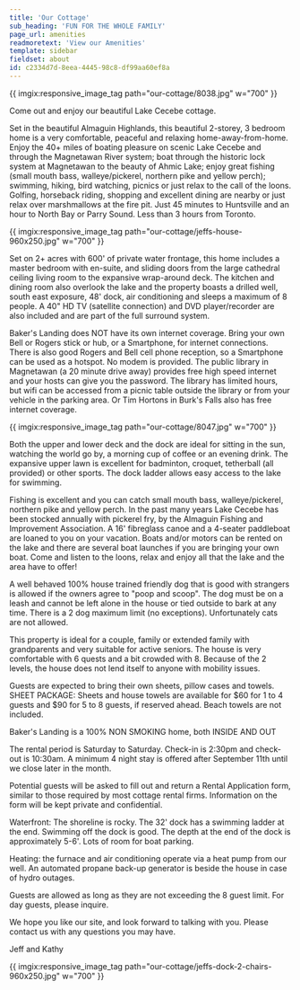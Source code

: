 ```yaml
---
title: 'Our Cottage'
sub_heading: 'FUN FOR THE WHOLE FAMILY'
page_url: amenities
readmoretext: 'View our Amenities'
template: sidebar
fieldset: about
id: c2334d7d-8eea-4445-98c8-df99aa60ef8a
---
```

{{ imgix:responsive_image_tag path="our-cottage/8038.jpg" w="700" }}

Come out and enjoy our beautiful Lake Cecebe cottage.

Set in the beautiful Almaguin Highlands, this beautiful 2-storey, 3 bedroom home is a very comfortable, peaceful
and relaxing home-away-from-home. Enjoy the 40+ miles of boating pleasure on scenic Lake Cecebe and through the
Magnetawan River system; boat through the historic lock system at Magnetawan to the beauty of Ahmic Lake; enjoy
great fishing (small mouth bass, walleye/pickerel, northern pike and yellow perch); swimming, hiking, bird watching,
picnics or just relax to the call of the loons. Golfing, horseback riding, shopping and excellent dining are nearby
or just relax over marshmallows at the fire pit. Just 45 minutes to Huntsville and an hour to North Bay or Parry Sound.  Less than 3 hours from Toronto.

{{ imgix:responsive_image_tag path="our-cottage/jeffs-house-960x250.jpg" w="700" }}

Set on 2+ acres with 600' of private water frontage, this home includes a master bedroom with en-suite, and sliding doors from the large cathedral ceiling living room to the expansive wrap-around deck. The kitchen and dining room also overlook the lake and the property boasts a drilled well, south east exposure, 48' dock, air conditioning and sleeps a maximum of 8 people. A 40" HD TV (satellite connection) and DVD player/recorder are also included and are part of the full surround system.

Baker's Landing does NOT have its own internet coverage. Bring your own Bell or Rogers stick or hub, or a Smartphone, for internet connections. There is also good Rogers and Bell cell phone reception, so a Smartphone can be used as a hotspot. No modem is provided. The public library in Magnetawan (a 20 minute drive away) provides free high speed internet and your hosts can give you the password. The library has limited hours, but wifi can be accessed from a picnic table outside the library or from your vehicle in the parking area. Or Tim Hortons in Burk's Falls also has free internet coverage. 

{{ imgix:responsive_image_tag path="our-cottage/8047.jpg" w="700" }}

Both the upper and lower deck and the dock are ideal for sitting in the sun, watching the world go by, a morning cup of coffee or an evening drink. The expansive upper lawn is excellent for badminton, croquet, tetherball (all provided) or other sports. The dock ladder allows easy access to the lake for swimming.


Fishing is excellent and you can catch small mouth bass, walleye/pickerel, northern pike and yellow perch. In the past many years Lake Cecebe has been stocked annually with pickerel fry, by the Almaguin Fishing and Improvement Association.
A 16' fibreglass canoe and a 4-seater paddleboat are loaned to you on your vacation.
Boats and/or motors can be rented on the lake and there are several boat launches if you are bringing your own boat. 
Come and listen to the loons, relax and enjoy all that the lake and the area have to offer!

A well behaved 100% house trained friendly dog that is good with strangers is allowed if the owners agree to "poop and scoop". The dog must be on a leash and cannot be left alone in the house or tied outside to bark at any time. There is a 2 dog maximum limit (no exceptions). Unfortunately cats are not allowed.

This property is ideal for a couple, family or extended family with grandparents and very suitable for active seniors. The house is very comfortable with 6 quests and a bit crowded with 8. Because of the 2 levels, the house does not lend itself to anyone with mobility issues.

Guests are expected to bring their own sheets, pillow cases and towels.
SHEET PACKAGE: Sheets and house towels are available for $60 for 1 to 4 guests and $90 for 5 to 8 guests, if reserved ahead. Beach towels are not included.

Baker's Landing is a 100% NON SMOKING home, both INSIDE AND OUT

The rental period is Saturday to Saturday. Check-in is 2:30pm and check-out is 10:30am. A minimum 4 night stay is offered after September 11th until we close later in the month.

Potential guests will be asked to fill out and return a Rental Application form, similar to those required by most cottage rental firms. Information on the form will be kept private and confidential.

Waterfront: The shoreline is rocky. The 32' dock has a swimming ladder at the end. Swimming off the dock is good. The depth at the end of the dock is approximately 5-6'. Lots of room for boat parking.

Heating: the furnace and air conditioning operate via a heat pump from our well. An automated propane back-up generator is beside the house in case of hydro outages.

Guests are allowed as long as they are not exceeding the 8 guest limit. For day guests, please inquire.

We hope you like our site, and look forward to talking with you. Please contact us with any questions you may have. 

Jeff and Kathy


{{ imgix:responsive_image_tag path="our-cottage/jeffs-dock-2-chairs-960x250.jpg" w="700" }}
